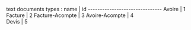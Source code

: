 text documents types : 
     name              |        id 
    -------------------------------
     Avoire            |        1
     Facture           |        2
     Facture-Acompte   |        3
     Avoire-Acompte    |        4    
     Devis             |        5
     

